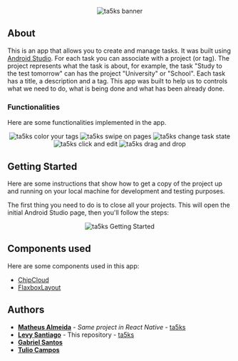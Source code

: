 <p align="center">
  <img src="https://i.imgur.com/SX4iHc2.png" alt="ta5ks banner">
</p>

## About

This is an app that allows you to create and manage tasks. It was built using 
[Android Studio](https://developer.android.com/studio/). 
For each task you can associate with a project (or tag). The project represents what the task 
is about, for example, the task "Study to the test tomorrow" can has the project "University" 
or "School". Each task has a title, a description and a tag. This app was built to help us to 
controls what we need to do, what is being done and what has been already done.

### Functionalities

Here are some functionalities implemented in the app.

<p align="center">
  <img src="https://i.imgur.com/JgsQRgu.png" alt="ta5ks color your tags">
  <img src="https://i.imgur.com/u7dlXRY.png" alt="ta5ks swipe on pages">
  <img src="https://i.imgur.com/L7mfi6X.png" alt="ta5ks change task state">
  <img src="https://i.imgur.com/uQlaGeA.png" alt="ta5ks click and edit">
  <img src="https://i.imgur.com/DnIDiGC.png" alt="ta5ks drag and drop">
</p>

## Getting Started

Here are some instructions that show how to get a copy of the project up and running on your local
machine for development and testing purposes.

The first thing you need to do is to close all your projects. This will open the initial Android
Studio page, then you'll follow the steps:

<p align="center">
    <img src="https://i.imgur.com/pRoCktL.png" alt="ta5ks Getting Started">
</p>

## Components used

Here are some components used in this app:
* [ChipCloud](https://github.com/fiskurgit/ChipCloud)
* [FlaxboxLayout](https://github.com/google/flexbox-layout)

## Authors

* [**Matheus Almeida**](https://github.com/matAlmeida) - *Same project in React Native* - [ta5ks](https://github.com/4DevsO/ta5ks)
* [**Levy Santiago**](https://github.com/Levysantiago) - This repository - [ta5ks](https://github.com/Levysantiago/ta5ks)
* [**Gabriel Santos**](https://github.com/chr0m1ng)
* [**Tulio Campos**](https://github.com/TulioCs)

<!-- ## Acknowledgments

* Hat tip to anyone whose code was used
* Inspiration
* etc -->

